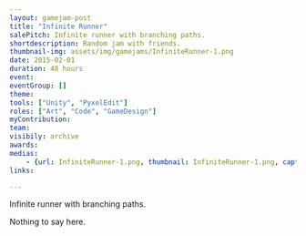 ```yaml
---
layout: gamejam-post
title: "Infinite Runner"
salePitch: Infinite runner with branching paths.
shortdescription: Random jam with friends.
thumbnail-img: assets/img/gamejams/InfiniteRunner-1.png
date: 2015-02-01
duration: 48 hours
event: 
eventGroup: []
theme: 
tools: ["Unity", "PyxelEdit"]
roles: ["Art", "Code", "GameDesign"]
myContribution: 
team: 
visibily: archive
awards: 
medias: 
    - {url: InfiniteRunner-1.png, thumbnail: InfiniteRunner-1.png, caption: "The level breaks down behind the player!"}
links: 

---
```

Infinite runner with branching paths.

Nothing to say here.